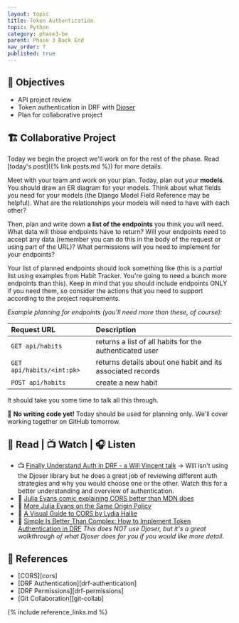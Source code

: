 ```yaml
---
layout: topic
title: Token Authentication
topic: Python
category: phase3-be
parent: Phase 3 Back End
nav_order: 7
published: true
---
```


## 🎯 Objectives

- API project review
- Token authentication in DRF with [Djoser](https://djoser.readthedocs.io/en/latest/)
- Plan for collaborative project

## 🏗️ Collaborative Project

Today we begin the project we'll work on for the rest of the phase. Read [today's post]({% link posts.md %}) for more details.

Meet with your team and work on your plan. Today, plan out your **models**. You should draw an ER diagram for your models. Think about what fields you need for your models (the Django Model Field Reference may be helpful). What are the relationships your models will need to have with each other?

Then, plan and write down **a list of the endpoints** you think you will need. What data will those endpoints have to return? Will your endpoints need to accept any data (remember you can do this in the body of the request or using part of the URL)? What permissions will you need to implement for your endpoints?

Your list of planned endpoints should look something like (this is a _partial_ list using examples from Habit Tracker. You're going to need a bunch more endpoints than this). Keep in mind that you should include endpoints ONLY if you need them, so consider the actions that you need to support according to the project requirements.

_Example planning for endpoints (you'll need more than these, of course):_

| **Request URL**           | **Description**                                            |
| :------------------------ | :--------------------------------------------------------- |
| `GET api/habits`          | returns a list of all habits for the authenticated user    |
| `GET api/habits/<int:pk>` | returns details about one habit and its associated records |
| `POST api/habits`         | create a new habit                                         |

It should take you some time to talk all this through.

🚫 **No writing code yet!** Today should be used for planning only. We'll cover working together on GitHub tomorrow.

## 📖 Read | 📺 Watch | 🎧 Listen

- 📺 [Finally Understand Auth in DRF - a Will Vincent talk](https://www.youtube.com/watch?v=pY-oje5b5Qk) -> Will isn't using the Djoser library but he does a great job of reviewing different auth strategies and why you would choose one or the other. Watch this for a better understanding and overview of authentication.
- 📖 [Julia Evans comic explaining CORS better than MDN does](https://twitter.com/b0rk/status/1445039796804542473?lang=en)
- 📖 [More Julia Evans on the Same Origin Policy](https://twitter.com/b0rk/status/1155493682885341184)
- 📖 [A Visual Guide to CORS by Lydia Hallie](https://dev.to/lydiahallie/cs-visualized-cors-5b8h)
- 📖 [Simple Is Better Than Complex: How to Implement Token Authentication in DRF](https://simpleisbetterthancomplex.com/tutorial/2018/11/22/how-to-implement-token-authentication-using-django-rest-framework.html) _This does NOT use Djoser, but it's a great walkthrough of what Djoser does for you if you would like more detail._

## 🔖 References

- [CORS][cors]
- [DRF Authentication][drf-authentication]
- [DRF Permissions][drf-permissions]
- [Git Collaboration][git-collab]

{% include reference_links.md %}
